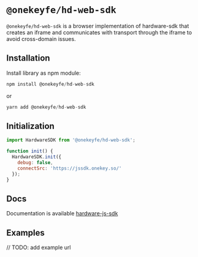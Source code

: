 # `@onekeyfe/hd-web-sdk`

`@onekeyfe/hd-web-sdk` is a browser implementation of hardware-sdk that creates an iframe and communicates with transport through the iframe to avoid cross-domain issues.

## Installation

Install library as npm module:

```javascript
npm install @onekeyfe/hd-web-sdk
```

or

```javascript
yarn add @onekeyfe/hd-web-sdk
```

## Initialization

```javascript
import HardwareSDK from '@onekeyfe/hd-web-sdk';

function init() {
  HardwareSDK.init({
    debug: false,
    connectSrc: 'https://jssdk.onekey.so/'
  });
}
```

## Docs

Documentation is available [hardware-js-sdk](https://developer.onekey.so/connect-to-hardware/hardware-sdk/start)

## Examples
// TODO: add example url
